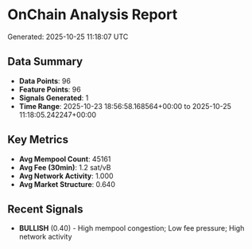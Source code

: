# OnChain Analysis Report
Generated: 2025-10-25 11:18:07 UTC

## Data Summary
- **Data Points**: 96
- **Feature Points**: 96
- **Signals Generated**: 1
- **Time Range**: 2025-10-23 18:56:58.168564+00:00 to 2025-10-25 11:18:05.242247+00:00

## Key Metrics
- **Avg Mempool Count**: 45161
- **Avg Fee (30min)**: 1.2 sat/vB
- **Avg Network Activity**: 1.000
- **Avg Market Structure**: 0.640

## Recent Signals
- **BULLISH** (0.40) - High mempool congestion; Low fee pressure; High network activity
